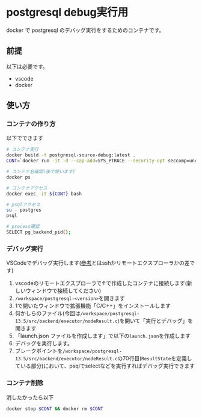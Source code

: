 # postgresql debug実行用

docker で postgresql のデバッグ実行をするためのコンテナです。

## 前提
以下は必要です。
- vscode
- docker

## 使い方
### コンテナの作り方

以下でできます

```bash
# コンテナ実行
docker build -t postgresql-source-debug:latest .
CONT=`docker run -it -d --cap-add=SYS_PTRACE --security-opt seccomp=unconfined postgresql-source-debug:latest`

# コンテナ名確認(後で使います)
docker ps

# コンテナアクセス
docker exec -it ${CONT} bash

# psqlアクセス
su - postgres
psql

# process確認
SELECT pg_backend_pid();
```

### デバッグ実行

VSCodeでデバッグ実行します([参考](https://taityo-diary.hatenablog.jp/entry/2023/02/10/074630)とはsshかリモートエクスプローラかの差です)

1. vscodeのリモートエクスプローラで↑で作成したコンテナに接続します(新しいウィンドウで接続してください)
2. `/workspace/postgresql-<version>`を開きます
3. 1で開いたウィンドウで拡張機能「C/C++」をインストールします
4. 何かしらのファイル(今回は`/workspace/postgresql-13.5/src/backend/executor/nodeResult.c`)を開いて「実行とデバッグ」を開きます
5. 「launch.json ファイルを作成します」で以下の`launch.json`を作成します
6. デバッグを実行します。
7. ブレークポイントを`/workspace/postgresql-13.5/src/backend/executor/nodeResult.c`の70行目(`ResultState`を定義している部分)において、psqlでselectなどを実行すればデバッグ実行できます

### コンテナ削除
消したかったら以下

```bash
docker stop $CONT && docker rm $CONT
```
